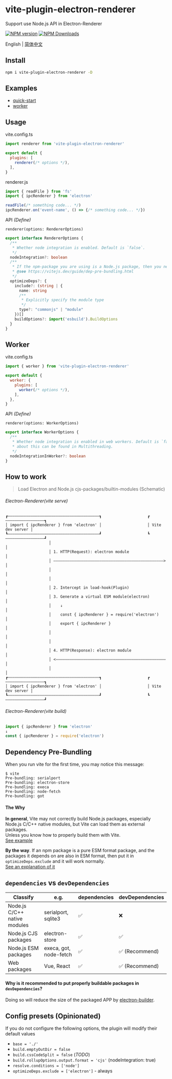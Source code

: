 # vite-plugin-electron-renderer

Support use Node.js API in Electron-Renderer

[![NPM version](https://img.shields.io/npm/v/vite-plugin-electron-renderer.svg)](https://npmjs.org/package/vite-plugin-electron-renderer)
[![NPM Downloads](https://img.shields.io/npm/dm/vite-plugin-electron-renderer.svg)](https://npmjs.org/package/vite-plugin-electron-renderer)

English | [简体中文](https://github.com/electron-vite/vite-plugin-electron-renderer/blob/main/README.zh-CN.md)

## Install

```sh
npm i vite-plugin-electron-renderer -D
```

## Examples

- [quick-start](https://github.com/electron-vite/vite-plugin-electron-renderer/tree/main/examples/quick-start)
- [worker](https://github.com/electron-vite/vite-plugin-electron-renderer/tree/main/examples/worker)

## Usage

vite.config.ts

```js
import renderer from 'vite-plugin-electron-renderer'

export default {
  plugins: [
    renderer(/* options */),
  ],
}
```

renderer.js

```ts
import { readFile } from 'fs'
import { ipcRenderer } from 'electron'

readFile(/* something code... */)
ipcRenderer.on('event-name', () => {/* something code... */})
```

API *(Define)*

`renderer(options: RendererOptions)`

```ts
export interface RendererOptions {
  /**
   * Whether node integration is enabled. Default is `false`.
   */
  nodeIntegration?: boolean
  /**
   * If the npm-package you are using is a Node.js package, then you need to Pre Bundling it.
   * @see https://vitejs.dev/guide/dep-pre-bundling.html
   */
  optimizeDeps?: {
    include?: (string | {
      name: string
      /**
       * Explicitly specify the module type
       */
      type?: "commonjs" | "module"
    })[]
    buildOptions?: import('esbuild').BuildOptions
  }
}
```

## Worker

vite.config.ts

```js
import { worker } from 'vite-plugin-electron-renderer'

export default {
  worker: {
    plugins: [
      worker(/* options */),
    ],
  },
}
```

API *(Define)*

`renderer(options: WorkerOptions)`

```ts
export interface WorkerOptions {
  /**
   * Whether node integration is enabled in web workers. Default is `false`. More
   * about this can be found in Multithreading.
   */
  nodeIntegrationInWorker?: boolean
}
```

## How to work

> Load Electron and Node.js cjs-packages/builtin-modules (Schematic)

###### Electron-Renderer(vite serve)

```
┏————————————————————————————————————————┓                    ┏—————————————————┓
│ import { ipcRenderer } from 'electron' │                    │ Vite dev server │
┗————————————————————————————————————————┛                    ┗—————————————————┛
                   │                                                   │
                   │ 1. HTTP(Request): electron module                 │
                   │ ————————————————————————————————————————————————> │
                   │                                                   │
                   │                                                   │
                   │ 2. Intercept in load-hook(Plugin)                 │
                   │ 3. Generate a virtual ESM module(electron)        │
                   │    ↓                                              │
                   │    const { ipcRenderer } = require('electron')    │
                   │    export { ipcRenderer }                         │
                   │                                                   │
                   │                                                   │
                   │ 4. HTTP(Response): electron module                │
                   │ <———————————————————————————————————————————————— │
                   │                                                   │
┏————————————————————————————————————————┓                    ┏—————————————————┓
│ import { ipcRenderer } from 'electron' │                    │ Vite dev server │
┗————————————————————————————————————————┛                    ┗—————————————————┛
```

###### Electron-Renderer(vite build)

```js
import { ipcRenderer } from 'electron'
↓
const { ipcRenderer } = require('electron')
```

## Dependency Pre-Bundling

When you run vite for the first time, you may notice this message:

```log
$ vite
Pre-bundling: serialport
Pre-bundling: electron-store
Pre-bundling: execa
Pre-bundling: node-fetch
Pre-bundling: got
```

#### The Why

**In general**, Vite may not correctly build Node.js packages, especially Node.js C/C++ native modules, but Vite can load them as external packages.  
Unless you know how to properly build them with Vite.  
[See example](https://github.com/electron-vite/vite-plugin-electron/blob/14684ba108beec305edf4c9d8865527f6508f987/examples/nodeIntegration/vite.config.ts#L17-L26)

**By the way**. If an npm package is a pure ESM format package, and the packages it depends on are also in ESM format, then put it in `optimizeDeps.exclude` and it will work normally.  
[See an explanation of it](https://github.com/electron-vite/vite-plugin-electron/blob/14684ba108beec305edf4c9d8865527f6508f987/examples/nodeIntegration/vite.config.ts#L36-L39)

## `dependencies` vs `devDependencies`

<table>
  <thead>
    <th>Classify</th>
    <th>e.g.</th>
    <th>dependencies</th>
    <th>devDependencies</th>
  </thead>
  <tbody>
    <tr>
      <td>Node.js C/C++ native modules</td>
      <td>serialport, sqlite3</td>
      <td>✅</td>
      <td>❌</td>
    </tr>
    <tr>
      <td>Node.js CJS packages</td>
      <td>electron-store</td>
      <td>✅</td>
      <td>✅</td>
    </tr>
    <tr>
      <td>Node.js ESM packages</td>
      <td>execa, got, node-fetch</td>
      <td>✅</td>
      <td>✅ (Recommend)</td>
    </tr>
    <tr>
      <td>Web packages</td>
      <td>Vue, React</td>
      <td>✅</td>
      <td>✅ (Recommend)</td>
    </tr>
  </tbody>
</table>

#### Why is it recommended to put properly buildable packages in `devDependencies`?

Doing so will reduce the size of the packaged APP by [electron-builder](https://github.com/electron-userland/electron-builder).

## Config presets (Opinionated)

If you do not configure the following options, the plugin will modify their default values

- `base = './'`
- `build.emptyOutDir = false`
- `build.cssCodeSplit = false` (*TODO*)
- `build.rollupOptions.output.format = 'cjs'` (nodeIntegration: true)
- `resolve.conditions = ['node']`
- `optimizeDeps.exclude = ['electron']` - always
